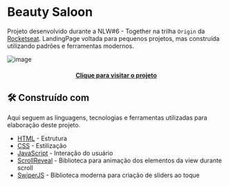 # Beauty Saloon

Projeto desenvolvido durante a NLW#6 - Together na trilha `Origin` da [Rocketseat](https://www.rocketseat.com.br/). LandingPage voltada para pequenos projetos, mas construída utilizando padrões e ferramentas modernos.

![image](https://user-images.githubusercontent.com/79670787/202032336-378adfe3-634d-42ae-835f-f53afe1601d3.png)

<h4 align="center"><a href="https://renantiberto.github.io/beautysaloon/">Clique para visitar o projeto</a></h4>

## 🛠️ Construído com

Aqui seguem as linguagens, tecnologias e ferramentas utilizadas para elaboração deste projeto.

* [HTML](https://developer.mozilla.org/pt-BR/docs/Web/HTML) - Estrutura
* [CSS](https://developer.mozilla.org/en-US/docs/Web/CSS) - Estilização
* [JavaScript](https://developer.mozilla.org/en-US/docs/Web/JavaScript) - Interação do usuário
* [ScrollReveal](https://scrollrevealjs.org/) - Biblioteca para animação dos elementos da view durante scroll
* [SwiperJS](https://swiperjs.com/) - Biblioteca moderna para criação de sliders ao toque
